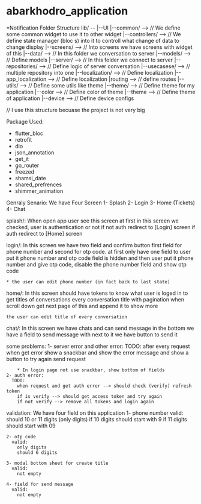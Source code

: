 # abarkhodro_application

*Notification
Folder Structure
lib/ --
      |--UI
        |--common/  --> // We define some common widget to use it to other widget
        |--controllers/  --> // We define state manager (bloc s) into it to controll what change of data to change display
        |--screens/  --> // Into screens we have screens with widget of this
      |--data/ --> // In this folder we conversation to server
        |--models/  --> // Define models 
        |--server/  --> // In this folder we connect to server
        |--repositories/  --> // Define logic of server conversation
        |--usecasese/ --> // multiple repository into one
      |--localization/  --> // Define localization
        |--app_localization  --> // Define localization
      |routing --> // define routes
      |--utils/  -->  // Define some utils like theme
        |--theme/  --> // Define theme for my application
          |--color  --> // Define color of theme
          |--theme  --> // Define theme of application
        |--device  --> // Define device configs


// I use this structure becuase the project is not very big


Package Used:
 + flutter_bloc
 + retrofit
 + dio
 + json_annotation
 + get_it
 + go_router
 + freezed
 + shamsi_date
 + shared_prefrences
 + shimmer_animation


Genraly Senario:
  We have Four Screen
    1- Splash
    2- Login
    3- Home (Tickets)
    4- Chat

  splash/:
    When open app user see this screen at first
    in this screen we checked, user is authentication or not
    if not auth redirect to [Login] screen
    if auth redirect to [Home] screen

  login/:
    In this screen we have two field and confirm button
    first field for phone number and second for otp code.
    at first only have one field to user put it phone number and
    otp code field is hidden and then user put it phone number and 
    give otp code, disable the phone number field and show otp code 

    * the user can edit phone number (in fact back to last state)
  
  home/:
    In this screen should have tokens to know what user is loged in to get titles of conversations
    every conversation title with pagination 
    when scroll down get next page of this and append it to show more
    
    the user can edit title of every conversation

  chat/:
    In this screen we have chats and can send message
    in the bottom we have a field to send message with next to it we have button to send it
  



  some problems:
    1- server error and other error:
      TODO:
        after every request when get error show a snackbar and show the error message
        and show a button to try again send request

        * In login page not use snackbar, show bottom of fields
    2- auth error:
      TODO:
        when request and get auth error --> should check (verify) refresh token
        if is verify --> should get access token and try again
        if not verify --> remove all tokens and login again
    

  validation:
    We have four field on this application
    1- phone number
      valid: 
        should 10 or 11 digits (only digits)
        if 10 digits should start with 9
        if 11 digits should start with 09

    2- otp code
      valid:
        only digits
        should 6 digits
      
    3- modal bottom sheet for create title
      valid:
        not empty

    4- field for send message
      valid:
        not empty



